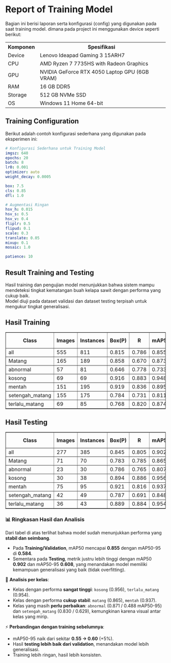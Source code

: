 # Report of Training Model
Bagian ini berisi laporan serta konfigurasi (config) yang digunakan pada saat training model. dimana pada project ini menggunakan device seperti berikut:

<table>
  <tr>
    <th>Komponen</th>
    <th>Spesifikasi</th>
  </tr>
  <tr>
    <td>Device</td>
    <td>Lenovo Ideapad Gaming 3 15ARH7</td>
  </tr>
  <tr>
    <td>CPU</td>
    <td>AMD Ryzen 7 7735HS with Radeon Graphics</td>
  </tr>
  <tr>
    <td>GPU</td>
    <td>NVIDIA GeForce RTX 4050 Laptop GPU (6GB VRAM)</td>
  </tr>
  <tr>
    <td>RAM</td>
    <td>16 GB DDR5</td>
  </tr>
  <tr>
    <td>Storage</td>
    <td>512 GB NVMe SSD</td>
  </tr>
  <tr>
    <td>OS</td>
    <td>Windows 11 Home 64-bit</td>
  </tr>
</table>

## Training Configuration

Berikut adalah contoh konfigurasi sederhana yang digunakan pada eksperimen ini:

```yaml
# Konfigurasi Sederhana untuk Training Model
imgsz: 640
epochs: 20
batch: 8
lr0: 0.001
optimizer: auto
weight_decay: 0.0005

box: 7.5
cls: 0.85
dfl: 1.0

# Augmentasi Ringan
hsv_h: 0.015
hsv_s: 0.5
hsv_v: 0.4
fliplr: 0.5
flipud: 0.1
scale: 0.3
translate: 0.05
mixup: 0.1
mosaic: 1.0

patience: 10
```

## Result Training and Testing

Hasil training dan pengujian model menunjukkan bahwa sistem mampu mendeteksi tingkat kematangan buah kelapa sawit dengan performa yang cukup baik.  
Model diuji pada dataset validasi dan dataset testing terpisah untuk mengukur tingkat generalisasi.

<h2>Hasil Training</h2>
<table border="1" cellpadding="5" cellspacing="0">
  <tr>
    <th>Class</th>
    <th>Images</th>
    <th>Instances</th>
    <th>Box(P)</th>
    <th>R</th>
    <th>mAP50</th>
    <th>mAP50-95</th>
  </tr>
  <tr>
    <td>all</td><td>555</td><td>811</td><td>0.815</td><td>0.786</td><td>0.855</td><td>0.584</td>
  </tr>
  <tr>
    <td>Matang</td><td>165</td><td>189</td><td>0.858</td><td>0.670</td><td>0.873</td><td>0.639</td>
  </tr>
  <tr>
    <td>abnormal</td><td>57</td><td>81</td><td>0.646</td><td>0.778</td><td>0.733</td><td>0.465</td>
  </tr>
  <tr>
    <td>kosong</td><td>69</td><td>69</td><td>0.916</td><td>0.883</td><td>0.948</td><td>0.659</td>
  </tr>
  <tr>
    <td>mentah</td><td>151</td><td>195</td><td>0.919</td><td>0.836</td><td>0.895</td><td>0.561</td>
  </tr>
  <tr>
    <td>setengah_matang</td><td>155</td><td>175</td><td>0.784</td><td>0.731</td><td>0.811</td><td>0.588</td>
  </tr>
  <tr>
    <td>terlalu_matang</td><td>69</td><td>85</td><td>0.768</td><td>0.820</td><td>0.874</td><td>0.594</td>
  </tr>
</table>

<h2>Hasil Testing</h2>
<table border="1" cellpadding="5" cellspacing="0">
  <tr>
    <th>Class</th>
    <th>Images</th>
    <th>Instances</th>
    <th>Box(P)</th>
    <th>R</th>
    <th>mAP50</th>
    <th>mAP50-95</th>
  </tr>
  <tr>
    <td>all</td><td>277</td><td>385</td><td>0.845</td><td>0.805</td><td>0.902</td><td>0.608</td>
  </tr>
  <tr>
    <td>Matang</td><td>71</td><td>70</td><td>0.783</td><td>0.785</td><td>0.865</td><td>0.622</td>
  </tr>
  <tr>
    <td>abnormal</td><td>23</td><td>30</td><td>0.786</td><td>0.765</td><td>0.807</td><td>0.488</td>
  </tr>
  <tr>
    <td>kosong</td><td>30</td><td>38</td><td>0.894</td><td>0.886</td><td>0.956</td><td>0.659</td>
  </tr>
  <tr>
    <td>mentah</td><td>75</td><td>95</td><td>0.921</td><td>0.816</td><td>0.937</td><td>0.596</td>
  </tr>
  <tr>
    <td>setengah_matang</td><td>42</td><td>49</td><td>0.787</td><td>0.691</td><td>0.848</td><td>0.629</td>
  </tr>
  <tr>
    <td>terlalu_matang</td><td>36</td><td>43</td><td>0.889</td><td>0.884</td><td>0.954</td><td>0.654</td>
  </tr>
</table>

### 📊 Ringkasan Hasil dan Analisis

Dari tabel di atas terlihat bahwa model sudah menunjukkan performa yang **stabil dan seimbang**.  
- Pada **Training/Validation**, mAP50 mencapai **0.855** dengan mAP50-95 di **0.584**.  
- Sementara pada **Testing**, metrik justru lebih tinggi dengan mAP50 **0.902** dan mAP50-95 **0.608**, yang menandakan model memiliki kemampuan generalisasi yang baik (tidak overfitting).  

🔎 **Analisis per kelas**:  
- Kelas dengan performa **sangat tinggi**: `kosong` (0.956), `terlalu_matang` (0.954).  
- Kelas dengan performa **cukup stabil**: `matang` (0.865), `mentah` (0.937).  
- Kelas yang masih **perlu perbaikan**: `abnormal` (0.871 / 0.488 mAP50-95) dan `setengah_matang` (0.830 / 0.629), kemungkinan karena visual antar kelas yang mirip.  

⚡ **Perbandingan dengan training sebelumnya**:  
- mAP50-95 naik dari sekitar **0.55 → 0.60** (+5%).  
- Hasil **testing lebih baik dari validation**, menandakan model lebih generalisasi.  
- Training lebih ringan, hasil lebih konsisten.  